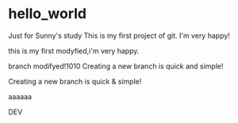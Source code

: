 # hello_world
Just for Sunny's study
This is my first project of git.
I'm very happy!



this is my first modyfied,i'm very happy.

branch modifyed!1010
Creating a new branch is quick and simple!


Creating a new branch is quick & simple!


aaaaaa

DEV


